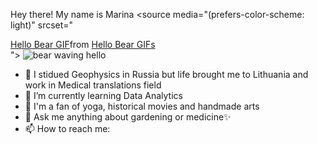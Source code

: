 Hey there! My name is Marina
<picture>
 <source media="(prefers-color-scheme: light)" srcset="<div class="tenor-gif-embed" data-postid="13207424737824225380" data-share-method="host" data-aspect-ratio="1.86441" data-width="100%"><a href="https://tenor.com/view/hello-bear-gif-13207424737824225380">Hello Bear GIF</a>from <a href="https://tenor.com/search/hello+bear-gifs">Hello Bear GIFs</a></div> <script type="text/javascript" async src="https://tenor.com/embed.js"></script>">
 <img alt="bear waving hello" src="https://tenor.com/ru/view/hello-bear-gif-13207424737824225380">
</picture>

- 🔭 I stidued Geophysics in Russia but life brought me to Lithuania and work in Medical translations field
- 🌱 I’m currently learning Data Analytics
- 👯 I'm a fan of yoga, historical movies and handmade arts
- 💬 Ask me anything about gardening or medicine✨
- 📫 How to reach me: 

<!--
**marinamikh/marinamikh** is a ✨ _special_ ✨ repository because its `README.md` (this file) appears on your GitHub profile.

Here are some ideas to get you started:

- 🔭 I’m currently working on ...
- 🌱 I’m currently learning ...
- 👯 I’m looking to collaborate on ...
- 🤔 I’m looking for help with ...
- 💬 Ask me about ...
- 📫 How to reach me: ...
- 😄 Pronouns: ...
- ⚡ Fun fact: ...
-->

